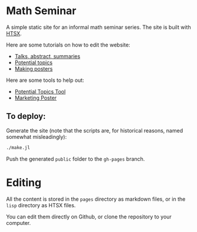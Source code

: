 # Math Seminar

A simple static site for an informal math seminar series. The site is built
with [HTSX](https://github.com/TotalVerb/SExpressions.jl).

Here are some tutorials on how to edit the website:

- [Talks, abstract, summaries](https://www.youtube.com/watch?v=0bCAP7vxUAU)
- [Potential topics](https://www.youtube.com/watch?v=wLpMqp4P28I)
- [Making posters](https://www.youtube.com/watch?v=cP3Ti0x8ln4)

Here are some tools to help out:

- [Potential Topics Tool](http://uwseminars.com/pttool/)
- [Marketing Poster](http://uwseminars.com/poster/)

## To deploy:
Generate the site (note that the scripts are, for historical reasons, named
somewhat misleadingly):

```sh
./make.jl
```

Push the generated `public` folder to the `gh-pages` branch.

# Editing

All the content is stored in the `pages` directory as markdown files, or in the
`lisp` directory as HTSX files.

You can edit them directly on Github, or clone the repository to your computer.
